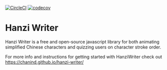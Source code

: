 [![CircleCI](https://circleci.com/gh/chanind/hanzi-writer/tree/master.svg?style=svg)](https://circleci.com/gh/chanind/hanzi-writer/tree/master) [![codecov](https://codecov.io/gh/chanind/hanzi-writer/branch/master/graph/badge.svg)](https://codecov.io/gh/chanind/hanzi-writer)


Hanzi Writer
=====================

Hanzi Writer is a free and open-source javascript library for both animating simplified Chinese characters and quizzing users on character stroke order.

For more info and instructions for getting started with HanziWriter check out https://chanind.github.io/hanzi-writer/
